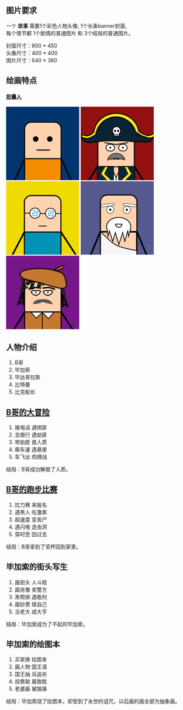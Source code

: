 图片要求
--------------------
一个 **故事** 需要1个彩色人物头像, 1个长条banner封面,   
每个情节都 1个剧情的普通图片 和 3个结局的普通图片。

封面尺寸：800 * 450  
头像尺寸：400 * 400  
图片尺寸：640 * 360  

绘画特点
--------------------
#### [胶囊人]()

<!--![](./Image/avatar_bcasso.png )
![](./Image/avatar_bdagelas.png)
![](./Image/avatar_be.png)
![](./Image/avatar_bke.png)
![](./Image/avatar_bteman.png)
-->
<img src="./Image/avatar_bige.png"  alt="B哥" height="200" width="200"/>
<img src="./Image/avatar_bike.png"  alt="比克船长" height="200" width="200"/>
<img src="./Image/avatar_bitman.png"  alt="比特曼" height="200" width="200"/>
<img src="./Image/avatar_bidagelas.png"  alt="毕达哥拉斯" height="200" width="200"/>
<img src="./Image/avatar_bicasso.png"  alt="毕加索" height="200" width="200"/>

人物介绍
--------------------
1. B哥
2. 毕加索
3. 毕达哥拉斯
4. 比特曼
5. 比克船长

[B哥的大冒险](https://github.com/TindleWei/work4bigshow/blob/master/B%E5%93%A5%E7%9A%84%E6%AD%A3%E5%B8%B8%E5%A4%A7%E5%86%92%E9%99%A9.md)
--------------------
1. 接电话 遇绑匪  
2. 去银行 遇劫匪  
3. 带劫匪 救人质  
4. 飙车速 遇悬崖  
5. 车飞出 肉搏战  

结局：B哥成功解救了人质。

[B哥的跑步比赛](https://github.com/TindleWei/work4bigshow/blob/master/B%E5%93%A5%E7%9A%84%E8%B7%91%E6%AD%A5%E6%AF%94%E8%B5%9B.md)
--------------------
1. 拉力赛 来报名
2. 遇黑人 吃激素
3. 超速度 变丧尸
4. 遇闪电 造虫洞
5. 穿时空 回过去

结局：B哥拿到了奖杯回到家里。

毕加索的街头写生
--------------------
1. 画街头 人斗殴
2. 画肖像 卖警方
3. 黑帮绑 遇极刑
4. 画钞票 赎自己
5. 当老大 成大亨

结局：毕加索成为了不起的毕加索。

毕加索的绘图本
--------------------
1. 买家换 绘图本
2. 画人物 国王请
3. 国王抽 兵追杀
4. 投靠敌 屡致胜
5. 老婆画 被狠揍

结局：毕加索烧了绘图本，却受到了永世的诅咒，以后画的画全部为抽象画。
